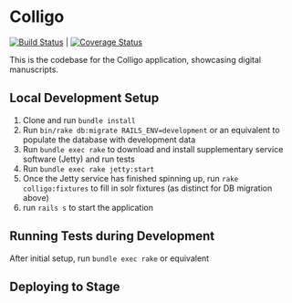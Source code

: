 # Colligo #
[![Build Status](https://travis-ci.org/sul-dlss/colligo.svg?branch=master)](https://travis-ci.org/sul-dlss/colligo) | [![Coverage Status](https://coveralls.io/repos/sul-dlss/colligo/badge.svg?branch=master&service=github)](https://coveralls.io/github/sul-dlss/colligo?branch=master)


This is the codebase for the Colligo application, showcasing digital manuscripts.

## Local Development Setup
1. Clone and run `bundle install`
2. Run `bin/rake db:migrate RAILS_ENV=development` or an equivalent to populate the database with development data
3. Run `bundle exec rake` to download and install supplementary service software (Jetty) and run tests
4. Run `bundle exec rake jetty:start`
5. Once the Jetty service has finished spinning up, run `rake colligo:fixtures` to fill in solr fixtures (as distinct for DB migration above)
6. run `rails s` to start the application

## Running Tests during Development
After initial setup, run `bundle exec rake` or equivalent

## Deploying to Stage
